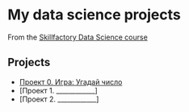 # My data science projects
From the [Skillfactory Data Science course](https://skillfactory.ru/courses/data-science)

## Projects

* [Проект 0. Игра: Угадай число](https://github.com/Evgky/sf_ds/blob/main/project_0/pproject_0.ipynb)
* [Проект 1. ____________]
* [Проект 2. ____________]


